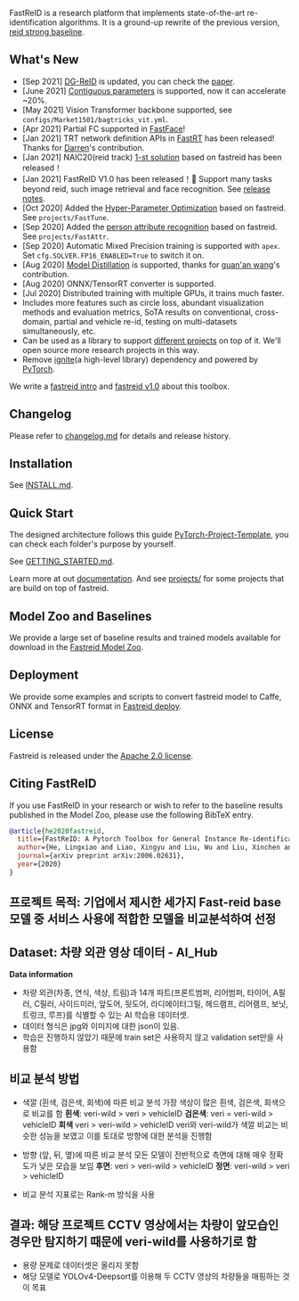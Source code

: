 FastReID is a research platform that implements state-of-the-art re-identification algorithms. It is a ground-up rewrite of the previous version, [reid strong baseline](https://github.com/michuanhaohao/reid-strong-baseline).

## What's New

- [Sep 2021] [DG-ReID](https://github.com/xiaomingzhid/sskd) is updated, you can check the [paper](https://arxiv.org/pdf/2108.05045.pdf).
- [June 2021] [Contiguous parameters](https://github.com/PhilJd/contiguous_pytorch_params) is supported, now it can
  accelerate ~20%.
- [May 2021] Vision Transformer backbone supported, see `configs/Market1501/bagtricks_vit.yml`.
- [Apr 2021] Partial FC supported in [FastFace](projects/FastFace)!
- [Jan 2021] TRT network definition APIs in [FastRT](projects/FastRT) has been released! 
Thanks for [Darren](https://github.com/TCHeish)'s contribution.
- [Jan 2021] NAIC20(reid track) [1-st solution](projects/NAIC20) based on fastreid has been released！
- [Jan 2021] FastReID V1.0 has been released！🎉
  Support many tasks beyond reid, such image retrieval and face recognition. See [release notes](https://github.com/JDAI-CV/fast-reid/releases/tag/v1.0.0).
- [Oct 2020] Added the [Hyper-Parameter Optimization](projects/FastTune) based on fastreid. See `projects/FastTune`.
- [Sep 2020] Added the [person attribute recognition](projects/FastAttr) based on fastreid. See `projects/FastAttr`.
- [Sep 2020] Automatic Mixed Precision training is supported with `apex`. Set `cfg.SOLVER.FP16_ENABLED=True` to switch it on.
- [Aug 2020] [Model Distillation](projects/FastDistill) is supported, thanks for [guan'an wang](https://github.com/wangguanan)'s contribution.
- [Aug 2020] ONNX/TensorRT converter is supported.
- [Jul 2020] Distributed training with multiple GPUs, it trains much faster.
- Includes more features such as circle loss, abundant visualization methods and evaluation metrics, SoTA results on conventional, cross-domain, partial and vehicle re-id, testing on multi-datasets simultaneously, etc.
- Can be used as a library to support [different projects](projects) on top of it. We'll open source more research projects in this way.
- Remove [ignite](https://github.com/pytorch/ignite)(a high-level library) dependency and powered by [PyTorch](https://pytorch.org/).

We write a [fastreid intro](https://l1aoxingyu.github.io/blogpages/reid/fastreid/2020/05/29/fastreid.html) 
and [fastreid v1.0](https://l1aoxingyu.github.io/blogpages/reid/fastreid/2021/04/28/fastreid-v1.html) about this toolbox.

## Changelog

Please refer to [changelog.md](CHANGELOG.md) for details and release history.

## Installation

See [INSTALL.md](INSTALL.md).

## Quick Start

The designed architecture follows this guide [PyTorch-Project-Template](https://github.com/L1aoXingyu/PyTorch-Project-Template), you can check each folder's purpose by yourself.

See [GETTING_STARTED.md](GETTING_STARTED.md).

Learn more at out [documentation](https://fast-reid.readthedocs.io/). And see [projects/](projects) for some projects that are build on top of fastreid.

## Model Zoo and Baselines

We provide a large set of baseline results and trained models available for download in the [Fastreid Model Zoo](MODEL_ZOO.md).

## Deployment

We provide some examples and scripts to convert fastreid model to Caffe, ONNX and TensorRT format in [Fastreid deploy](tools/deploy).

## License

Fastreid is released under the [Apache 2.0 license](LICENSE).

## Citing FastReID

If you use FastReID in your research or wish to refer to the baseline results published in the Model Zoo, please use the following BibTeX entry.

```BibTeX
@article{he2020fastreid,
  title={FastReID: A Pytorch Toolbox for General Instance Re-identification},
  author={He, Lingxiao and Liao, Xingyu and Liu, Wu and Liu, Xinchen and Cheng, Peng and Mei, Tao},
  journal={arXiv preprint arXiv:2006.02631},
  year={2020}
}
```

## 프로젝트 목적: 기업에서 제시한 세가지 Fast-reid base 모델 중 서비스 사용에 적합한 모델을 비교분석하여 선정
  
## Dataset: 차량 외관 영상 데이터 ****- AI_Hub****
**Data information**
- 차량 외관(차종, 연식, 색상, 트림)과 14개 파트(프론트범퍼, 리어범퍼, 타이어, A필러, C필러, 사이드미러, 앞도어, 뒷도어, 라디에이터그릴, 헤드램프, 리어램프, 보닛, 트렁크, 루프)를 식별할 수 있는 AI 학습용 데이터셋.
- 데이터 형식은 jpg와 이미지에 대한 json이 있음.
- 학습은 진행하지 않았기 때문에 train set은 사용하지 않고 validation set만을 사용함

## 비교 분석 방법
- 색깔 (흰색, 검은색, 회색)에 따른 비교 분석
가장 색상이 많은 흰색, 검은색, 회색으로 비교를 함
**흰색**: veri-wild > veri > vehicleID
**검은색**: veri = veri-wild > vehicleID
**회색** veri > veri-wild > vehicleID
veri와 veri-wild가 색깔 비교는 비슷한 성능을 보였고 이를 토대로 방향에 대한 분석을 진행함
- 방향 (앞, 뒤, 옆)에 따른 비교 분석
모든 모델이 전반적으로 측면에 대해 매우 정확도가 낮은 모습을 보임
**후면**: veri > veri-wild > vehicleID
**정면**: veri-wild > veri > vehicleID

- 비교 분석 지표로는 Rank-m 방식을 사용

## 결과: 해당 프로젝트 CCTV 영상에서는 차량이 앞모습인 경우만 탐지하기 때문에 veri-wild를 사용하기로 함



- 용량 문제로 데이터셋은 올리지 못함
- 해당 모델로 YOLOv4-Deepsort를 이용해 두 CCTV 영상의 차량들을 매핑하는 것이 목표
